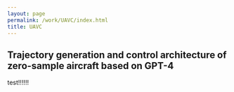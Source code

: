 ```yaml
---
layout: page
permalink: /work/UAVC/index.html
title: UAVC
---
```


## Trajectory generation and control architecture of zero-sample aircraft based on GPT-4

test!!!!!!
